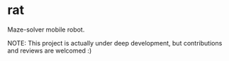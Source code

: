 # rat

Maze-solver mobile robot.

NOTE: This project is actually under deep development, but contributions and reviews are welcomed :)

